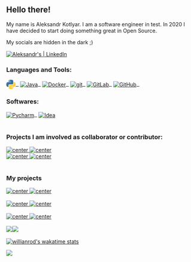 ## Hello there! 

My name is Aleksandr Kotlyar. I am a software engineer in test. In 2020 I have decided to start doing something great in Open Source.

My socials are hidden in the dark ;)

<a href="https://linkedin.com/in/aleksandr-kotlyar" target="_blank"> <img align="center" alt="Aleksandr's | LinkedIn" width="26px" src="https://plan2profit.ca/wp-content/uploads/2018/12/linkedin-logo-white.png" /></a>
<br />

### Languages and Tools:
<a href="https://www.python.org" target="_blank"><img align="center" alt="Python" width="25px" src="https://github.com/Aakarsh-B/trying-repos/blob/master/python-5.svg?raw=true"/>&nbsp;&nbsp;</a>
<a href="https://openjdk.java.net/" target="_blank"><img align="center" alt="Java" width="24px" src="https://seeklogo.com/images/J/java-logo-7F8B35BAB3-seeklogo.com.png"/>&nbsp;&nbsp;</a>
<a href="https://www.docker.com/" target="_blank"><img align="center" alt="Docker" width="30px" src="https://seeklogo.com/images/D/docker-logo-CF97D0124B-seeklogo.com.png" />&nbsp;&nbsp;</a>
<a href="https://git-scm.com/" target="_blank"><img align="center" alt="git" width="26px" src="https://www.vectorlogo.zone/logos/git-scm/git-scm-icon.svg" />&nbsp;&nbsp;</a>
<a href="https://gitlab.com/aleksandr-kotlyar" target="_blank"><img align="center" alt="GitLab" width="26px" src="https://upload.wikimedia.org/wikipedia/commons/1/18/GitLab_Logo.svg" />&nbsp;&nbsp;</a>
<a href="https://github.com/aleksandr-kotlyar" target="_blank"><img align="center" alt="GitHub" width="36px" src="https://www.iconninja.com/files/604/580/1001/github-development-code-coding-program-programming-icon.svg" />&nbsp;&nbsp;</a>
<br />

### Softwares:
<a href="https://www.jetbrains.com/pycharm/" target="_blank"> <img align="center" alt="Pycharm" width="26px" src="https://upload.wikimedia.org/wikipedia/commons/1/1d/PyCharm_Icon.svg" />&nbsp;&nbsp;</a>
<a href="https://www.jetbrains.com/idea/" target="_blank"> <img align="center" alt="Idea" width="26px" src="https://cdn.freebiesupply.com/logos/large/2x/intellij-idea-1-logo-png-transparent.png" /> </a>
<br />
<br />

### Projects I am involved as collaborator or contributor:
<a href="https://github.com/yashaka/selene">
<img align="top" alt="center" src="https://github-readme-stats.vercel.app/api/pin/?username=yashaka&repo=selene&show_owner=1&theme=dark" />
</a>
<a href="https://github.com/SergeyPirogov/webdriver_manager">
<img align="top" alt="center" src="https://github-readme-stats.vercel.app/api/pin/?username=SergeyPirogov&repo=webdriver_manager&show_owner=1&theme=dark" />
</a>
<br />

<a href="https://github.com/allure-examples/allure-examples">
<img align="top" alt="center" src="https://github-readme-stats.vercel.app/api/pin/?username=allure-examples&repo=allure-examples&show_owner=1&theme=dark" />
</a>
<a href="https://github.com/deepsourcelabs/good-first-issue">
<img align="top" alt="center" src="https://github-readme-stats.vercel.app/api/pin/?username=deepsourcelabs&repo=good-first-issue&show_owner=1&theme=dark" />
</a>
<br />
<br />

### My projects
<a href="https://github.com/aleksandr-kotlyar/gitlab-allure-history">
<img align="top" alt="center" src="https://github-readme-stats.vercel.app/api/pin/?username=aleksandr-kotlyar&repo=gitlab-allure-history&theme=dark" />
</a>
<a href="https://github.com/aleksandr-kotlyar/python_and_gitlab">
<img align="top" alt="center" src="https://github-readme-stats.vercel.app/api/pin/?username=aleksandr-kotlyar&repo=python_and_gitlab&theme=dark" />
</a>
<br />
<br />

<a href="https://github.com/aleksandr-kotlyar/allure-report-attachments-cleaner">
<img align="top" alt="center" src="https://github-readme-stats.vercel.app/api/pin/?username=aleksandr-kotlyar&repo=allure-report-attachments-cleaner&theme=dark" />
</a>
<a href="https://github.com/aleksandr-kotlyar/local-allure-history-trends-bash">
<img align="top" alt="center" src="https://github-readme-stats.vercel.app/api/pin/?username=aleksandr-kotlyar&repo=local-allure-history-trends-bash&theme=dark" />
</a>
<br />
<br />

<a href="https://github.com/aleksandr-kotlyar/python-gitlabci-selenium">
<img align="top" alt="center" src="https://github-readme-stats.vercel.app/api/pin/?username=aleksandr-kotlyar&repo=python-gitlabci-selenium&theme=dark" />
</a>
<a href="https://github.com/aleksandr-kotlyar/java-automation-template">
<img align="top" alt="center" src="https://github-readme-stats.vercel.app/api/pin/?username=aleksandr-kotlyar&repo=java-automation-template&theme=dark" />
</a>
<br />
<br />
<a><img height="137px" src="https://github-readme-stats.vercel.app/api?username=aleksandr-kotlyar&hide_title=true&hide_border=true&show_icons=true&include_all_commits=true&count_private=true&line_height=21&theme=dark"/><!-- wi*quL3fcV --><img height="137px" src="https://github-readme-stats.vercel.app/api/top-langs/?username=aleksandr-kotlyar&hide=html&hide_title=true&hide_border=true&layout=compact&langs_count=7&theme=dark"/></a>

[![willianrod's wakatime stats](https://github-readme-stats.vercel.app/api/wakatime?username=gore&layout=compact&theme=dark&range=last_7_days&custom_title=My%20Last%20Week%20in%20Open%20Source)](https://github.com/anuraghazra/github-readme-stats)

<img src="https://visitor-badge.laobi.icu/badge?page_id=aleksandr-kotlyar"/>       
